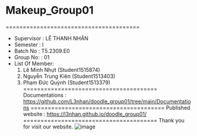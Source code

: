 ﻿# Makeup_Group01
=======================================
+ Supervisor		: LÊ THANH NHÂN
+ Semester		: I	
+ Batch No		: T5.2309.E0	
+ Group No:		: 01
+ List Of Member:
	1. Lê Minh Nhựt       (Student1515874)
	2. Nguyễn Trung Kiên	(Student1513403)
	3. Phạm Đức Quỳnh 	  (Student1513379)	
=======================================
Documentations : https://github.com/L3nhan/doodle_group01/tree/main/Documentations
=======================================
Published website : https://l3nhan.github.io/doodle_group01/
=======================================
Thank you for visit our website.
![image](https://github.com/Hutee-Le/Makeup_Group01/assets/107392305/b2510766-9ae7-4118-ba0b-4d34118b43bc)
